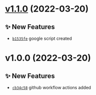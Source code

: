 # [v1.1.0](https://github.com/sthore/bling-service/compare/v1.0.0...v1.1.0) (2022-03-20)

## ✨ New Features
- [`b1535fe`](https://github.com/sthore/bling-service/commit/b1535fe)  google script created

# v1.0.0 (2022-03-20)

## ✨ New Features
- [`cb34c58`](https://github.com/sthore/bling-service/commit/cb34c58)  github workflow actions added
